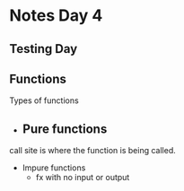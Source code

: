 # Notes Day 4

## Testing Day

## Functions

Types of functions

* Pure functions
    - 
call site is where the function is being called. 

* Impure functions
    - fx with no input or output
